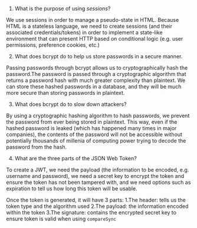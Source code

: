 <!-- Answers to the Short Answer Essay Questions go here -->

1. What is the purpose of using _sessions_?

We use sessions in order to manage a pseudo-state in HTML. Because HTML is a stateless language, we need to create sessions (and their associated credentials/tokens) in order to implement a state-like environment that can present HTTP based on conditional logic (e.g. user permissions, preference cookies, etc.)

2. What does bcrypt do to help us store passwords in a secure manner.

Passing passwords through bcrypt allows us to cryptographically hash the password.The password is passed through a cryptographic algorithm that returns a password hash with much greater complexity than plaintext. We can store these hashed passwords in a database, and they will be much more secure than storing passwords in plaintext. 


3. What does bcrypt do to slow down attackers?

By using a cryptographic hashing algorithm to hash passwords, we prevent the password from ever being stored in plaintext. This way, even if the hashed password is leaked (which has happened many times in major companies), the contents of the password will not be accessible without potentially thousands of millenia of computing power trying to decode the password from the hash.

4. What are the three parts of the JSON Web Token?

To create a JWT, we need the payload (the information to be encoded, e.g. username and password), we need a secret key to encrypt the token and ensure the token has not been tampered with, and we need options such as expiration to tell us how long this token will be usable.

Once the token is generated, it will have 3 parts:
1.The header: tells us the token type and the algorithm used
2.The payload: the information encoded within the token
3.The signature: contains the encrypted secret key to ensure token is valid when using `compareSync`